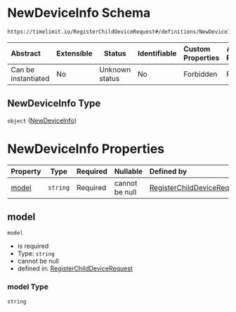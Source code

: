 # NewDeviceInfo Schema

```txt
https://timelimit.io/RegisterChildDeviceRequest#/definitions/NewDeviceInfo
```




| Abstract            | Extensible | Status         | Identifiable | Custom Properties | Additional Properties | Access Restrictions | Defined In                                                                                                |
| :------------------ | ---------- | -------------- | ------------ | :---------------- | --------------------- | ------------------- | --------------------------------------------------------------------------------------------------------- |
| Can be instantiated | No         | Unknown status | No           | Forbidden         | Forbidden             | none                | [RegisterChildDeviceRequest.schema.json\*](RegisterChildDeviceRequest.schema.json "open original schema") |

## NewDeviceInfo Type

`object` ([NewDeviceInfo](registerchilddevicerequest-definitions-newdeviceinfo.md))

# NewDeviceInfo Properties

| Property        | Type     | Required | Nullable       | Defined by                                                                                                                                                                                                |
| :-------------- | -------- | -------- | -------------- | :-------------------------------------------------------------------------------------------------------------------------------------------------------------------------------------------------------- |
| [model](#model) | `string` | Required | cannot be null | [RegisterChildDeviceRequest](registerchilddevicerequest-definitions-newdeviceinfo-properties-model.md "https&#x3A;//timelimit.io/RegisterChildDeviceRequest#/definitions/NewDeviceInfo/properties/model") |

## model




`model`

-   is required
-   Type: `string`
-   cannot be null
-   defined in: [RegisterChildDeviceRequest](registerchilddevicerequest-definitions-newdeviceinfo-properties-model.md "https&#x3A;//timelimit.io/RegisterChildDeviceRequest#/definitions/NewDeviceInfo/properties/model")

### model Type

`string`
